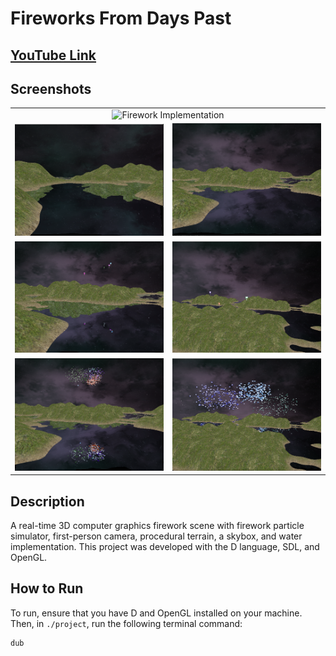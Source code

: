 # Fireworks From Days Past

## [YouTube Link](https://youtu.be/0b3XA5249HE) 

## Screenshots
<table align="center">
  <tr>
    <td colspan="2" align="center">
      <img src="./media/sample.gif" width="800px" alt="Firework Implementation">
    </td>
  </tr>
  <tr>
    <td><img src="./media/home.png"  width="400px" alt="Water Angle 1"></td>
    <td><img src="./media/home2.png" width="400px" alt="Water Angle 2"></td>
  </tr>
  <tr>
    <td><img src="./media/firework4.png" width="400px" alt="Unexploded Firework 1"></td>
    <td><img src="./media/firework2.png" width="400px" alt="Unexploded Firework 2"></td>
  </tr>
  <tr>
    <td><img src="./media/firework1.png" width="400px" alt="Exploded Firework 1"></td>
    <td><img src="./media/firework3.png" width="400px" alt="Exploded Firework 2"></td>
  </tr>
</table>

## Description

A real-time 3D computer graphics firework scene with firework particle simulator, first-person camera, procedural terrain, a skybox, and water implementation. This project was developed with 
the D language, SDL, and OpenGL.

## How to Run

To run, ensure that you have D and OpenGL installed on your machine. Then, in `./project`, run the following terminal command:

```
dub
```
